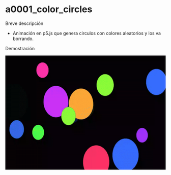 # a0001_color_circles

Breve descripción
- Animación en p5.js que genera circulos con colores aleatorios y los va borrando.

Demostración

<img src="./animation.gif" alt="animation.gif" width="640" height="360">


